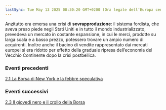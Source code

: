 ```yaml
---
lastSync: Tue May 13 2025 00:30:20 GMT+0200 (Ora legale dell’Europa centrale)
---
```

Anzitutto era emersa una crisi di **sovrapproduzione**: il sistema fordista, che aveva preso piede negli Stati Uniti e in tutto il mondo industrializzato, prevedeva un mercato in costante espansione, in cui le merci, prodotte su larga scala e a basso prezzo, potessero trovare un ampio numero di acquirenti. Inoltre anche il bacino di vendite rappresentato dai mercati europei si era ridotto per effetto della graduale ripresa dell’economia del Vecchio Continente dopo la crisi postbellica.

### Eventi precedenti
[2.1 La Borsa di New York e la febbre speculativa](2.1%20La%20Borsa%20di%20New%20York%20e%20la%20febbre%20speculativa.md)

### Eventi successivi
[2.3 Il giovedì nero e il crollo della Borsa](2.3%20Il%20giovedì%20nero%20e%20il%20crollo%20della%20Borsa.md)